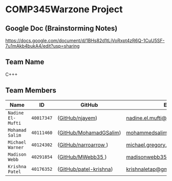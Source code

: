 # COMP345Warzone Project

## Google Doc (Brainstorming Notes)
https://docs.google.com/document/d/1BHs82d1tLjVoRxpt4zR6Q-1CuU5SF-7u1mAkb4bukA4/edit?usp=sharing

## Team Name
C+++

## Team Members

|   Name   | ID      | GitHub   | Email  
| ------------- | ------------- | --------    | -------- |
| `Nadine El-Mufti`        | `40017347`         | ([GitHub/njayem](https://github.com/njayem))   | nadine.el.mufti@gmail.com
| `Mohamad Salim`           | `40111460`         | ([GitHub/MohamadGSalim](https://github.com/MohamadGSalim))   | mohammedsalim1909@hotmail.com
| `Michael Warner`         | `40124302`         | ([GitHub/narroarrow ](https://github.com/narroarrow ))   | michael.gregory.warner@gmail.com
| `Madison Webb`          | `40291854`        | ([GitHub/MWebb35 ](https://github.com/MWebb35 ))  | madisonwebb35@gmail.com
| `Krishna Patel`         | `40176352`         |  ([GitHub/patel-krishna](https://github.com/patel-krishna))  | krishnaletap@gmail.com
